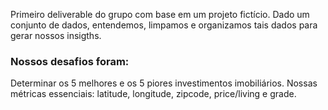 Primeiro deliverable do grupo com base em um projeto fictício. 
Dado um conjunto de dados, entendemos, limpamos e organizamos tais dados para gerar nossos insigths. 
### Nossos desafios foram:
Determinar os 5 melhores e os 5 piores investimentos imobiliários.
Nossas métricas essenciais:  latitude, longitude, zipcode, price/living e grade.
